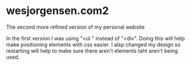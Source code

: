 # wesjorgensen.com2
The second more refined version of my personal website

In the first version I was using "<ul " instead of "<div". Doing this will help make positioning elements with css easier. I alsp changed my design so restarting will help to make sure there aren't elements taht aren't being used. 
